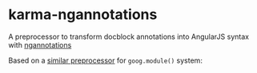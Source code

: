 # karma-ngannotations

A preprocessor to transform docblock annotations into AngularJS syntax with [ngannotations](https://github.com/darlanalves/angular-di-annotations)

Based on a [similar preprocessor](https://github.com/karma-runner/karma-googmodule-preprocessor) for `goog.module()` system: